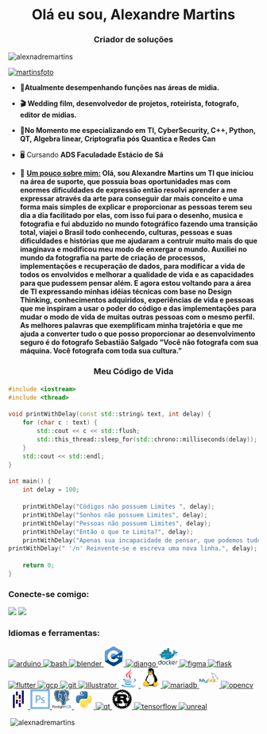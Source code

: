 <h1 align="center">Olá eu sou, Alexandre Martins</h1>
<h3 align="center">Criador de soluções</h3>

<p align="left"> <img src="https://komarev.com/ghpvc/?username=alexnadremartins&label=Profile%20views&color=0e75b6&style=flat" alt="alexnadremartins" /> </p>

<p align="left"> <a href="https://twitter.com/martinsfoto" target="blank"><img src="https://img.shields.io/twitter/follow/martinsfoto? logo=twitter&style=for-the-badge" alt="martinsfoto" /></a> </p>


- 🔭**Atualmente desempenhando funções nas áreas de midia.** 
- **:clapper: Wedding film, desenvolvedor de projetos, roteirista, fotografo, editor de midias.**

- 🌱**No Momento me especializando em** **TI, CyberSecurity, C++, Python, QT, Algebra linear, Criptografia pós Quantica e Redes Can**

- :desktop_computer: Cursando **ADS Faculadade Estácio de Sá**

- :rocket: **<u>Um pouco sobre mim:</u>  Olá, sou Alexandre Martins um TI que iniciou na área de suporte, que possuia boas oportunidades mas com enormes dificuldades de expressão então resolvi aprender a me expressar através da arte para conseguir dar mais conceito e uma forma mais simples de explicar e proporcionar as pessoas terem seu dia a dia facilitado por elas, com isso fui para o desenho, musica e fotografia e fui abduzido no mundo fotográfico fazendo uma transição total, viajei o Brasil todo conhecendo, culturas, pessoas e suas dificuldades e histórias que me ajudaram a contruir muito mais do que imaginava e modificou meu modo de enxergar o mundo.
  Auxiliei no mundo da fotografia na parte de criação de processos, implementações e recuperação de dados, para modificar a vida de todos os envolvidos e melhorar a qualidade de vida e as capacidades para que pudessem pensar além.
  E agora estou voltando para a área de TI expressando minhas idéias técnicas com base no Design Thinking, conhecimentos adquiridos, experiências de vida e pessoas que me inspiram a usar o poder do código e das implementações para mudar o modo de vida de muitas outras pessoas com o mesmo perfil.
  As melhores palavras que  exemplificam minha trajetória e que me ajuda a converter tudo o que posso proporcionar ao desenvolvimento seguro é do fotografo Sebastião Salgado
"Você não fotografa com sua máquina. Você fotografa com toda sua cultura.”**


<h3 align="center">Meu Código de Vida</h3>

```C++
#include <iostream>
#include <thread>

void printWithDelay(const std::string& text, int delay) {
    for (char c : text) {
        std::cout << c << std::flush;
        std::this_thread::sleep_for(std::chrono::milliseconds(delay));
    }
    std::cout << std::endl;
}

int main() {
    int delay = 100; 
    
    printWithDelay("Códigos nâo possuem Limites ", delay);
    printWithDelay("Sonhos não possuem Limites", delay);
    printWithDelay("Pessoas não possuem Limites", delay);
    printWithDelay("Então o que te Limita?", delay);
    printWithDelay("Apenas sua incapacidade de pensar, que podemos tudo!!!", delay);
printWithDelay(" '/n' Reinvente-se e escreva uma nova linha.", delay);
    
    return 0;
} 

```

<h3 align="left">Conecte-se comigo:</h3>
<a  href="https://www.linkedin.com/in/alexandre-martins-7a754151">
<img src="https://img.shields.io/badge/LinkedIn-0077B5?style=for-the-badge&logo=linkedin&logoColor=white"></a>
<a  href="https://www.instagram.com/alexandre_martins_fotocine"/>
<img src="https://img.shields.io/badge/Instagram-E4405F?style=for-the-badge&logo=instagram&logoColor=white"></a>


<h3 align="left">Idiomas e ferramentas:</h3>
<p align="esquerda"> <a href="https://www.arduino.cc/" target="_blank" rel="noreferrer"> <img src="https://cdn.worldvectorlogo.com/logos/arduino-1.svg" alt="arduino" width="40" height="40"/> </a> <a href="https://www.gnu.org/software/bash/" target="_blank" rel="noreferrer"> <img src="https://www.vectorlogo.zone/logos/gnu_bash/gnu_bash-icon.svg" alt="bash" width="40" height="40"/> </a> <a href="https://www.blender.org/" target="_blank" rel="noreferrer"> <img src="https://download.blender.org/branding/community/blender_community_badge_white.svg" alt="blender" width="40" height="40"/> </a> <a href="https://www.w3schools.com/cpp/" target="_blank" rel="noreferrer"> <img src="https://raw.githubusercontent.com/devicons/devicon/master/icons/cplusplus/cplusplus-original.svg" alt="cplusplus" width="40" height="40"/> </a> <a href="https://www.djangoproject.com/" target="_blank" rel="noreferrer"> <img src="https://cdn.worldvectorlogo.com/logos/django.svg" alt="django" width="40" height="40"/> </a> <a href="https://www.docker.com/" target="_blank" rel="noreferrer"> <img src="https://raw.githubusercontent.com/devicons/devicon/master/icons/docker/docker-original-wordmark.svg" alt="docker" width="40" height="40"/> </a> <a href="https://www.figma.com/" target="_blank" rel="noreferrer"> <img src="https://www.vectorlogo.zone/logos/figma/figma-icon.svg" alt="figma" width="40" height="40"/> </a> <a href="https://flask.palletsprojects.com/" target="_blank" rel="noreferrer"> <img src="https://www.vectorlogo.zone/logos/pocoo_flask/pocoo_flask-icon.svg" alt="flask" width="40" height="40"/> </a> <a href="https://flutter.dev" target="_blank" rel="noreferrer"> <img src="https://www.vectorlogo.zone/logos/flutterio/flutterio-icon.svg" alt="flutter" width="40" height="40"/> </a> <a href="https://cloud.google.com" target="_blank" rel="noreferrer"> <img src="https://www.vectorlogo.zone/logos/google_cloud/google_cloud-icon.svg" alt="gcp" width="40" height="40"/> </a> <a href="https://git-scm.com/" target="_blank" rel="noreferrer"> <img src="https://www.vectorlogo.zone/logos/git-scm/git-scm-icon.svg" alt="git" width="40" height="40"/> </a> <a href="https://www.adobe.com/in/products/illustrator.html" target="_blank" rel="noreferrer"> <img src="https://www.vectorlogo.zone/logos/adobe_illustrator/adobe_illustrator-icon.svg" alt="illustrator" width="40" height="40"/> </a> <a href="https://www.java.com" target="_blank" rel="noreferrer"> <img src="https://raw.githubusercontent.com/devicons/devicon/master/icons/java/java-original.svg" alt="java" width="40" height="40"/> </a> <a href="https://www.linux.org/" target="_blank" rel="noreferrer"> <img src="https://raw.githubusercontent.com/devicons/devicon/master/icons/linux/linux-original.svg" alt="linux" width="40" height="40"/> </a> <a href="https://mariadb.org/" target="_blank" rel="noreferrer"> <img src="https://www.vectorlogo.zone/logos/mariadb/mariadb-icon.svg" alt="mariadb" width="40" height="40"/> </a> <a href="https://www.mysql.com/" target="_blank" rel="noreferrer"> <img src="https://raw.githubusercontent.com/devicons/devicon/master/icons/mysql/mysql-original-wordmark.svg" alt="mysql" width="40" height="40"/> </a> <a href="https://opencv.org/" target="_blank" rel="noreferrer"> <img src="https://www.vectorlogo.zone/logos/opencv/opencv-icon.svg" alt="opencv" width="40" height="40"/> </a> <a href="https://pandas.pydata.org/" target="_blank" rel="noreferrer"> <img src="https://raw.githubusercontent.com/devicons/devicon/2ae2a900d2f041da66e950e4d48052658d850630/icons/pandas/pandas-original.svg" alt="pandas" width="40" height="40"/> </a> <a href="https://www.photoshop.com/en" target="_blank" rel="noreferrer"> <img src="https://raw.githubusercontent.com/devicons/devicon/master/icons/photoshop/photoshop-line.svg" alt="photoshop" width="40" height="40"/> </a> <a href="https://www.postgresql.org" target="_blank" rel="noreferrer"> <img src="https://raw.githubusercontent.com/devicons/devicon/master/icons/postgresql/postgresql-original-wordmark.svg" alt="postgresql" width="40" height="40"/> </a> <a href="https://www.python.org" target="_blank" rel="noreferrer"> <img src="https://raw.githubusercontent.com/devicons/devicon/master/icons/python/python-original.svg" alt="python" width="40" height="40"/> </a> <a href="https://www.qt.io/" target="_blank" rel="noreferrer"> <img src="https://upload.wikimedia.org/wikipedia/commons/0/0b/Qt_logo_2016.svg" alt="qt" width="40" height="40"/> </a> <a href="https://www.rust-lang.org" target="_blank" rel="noreferrer"> <img src="https://raw.githubusercontent.com/devicons/devicon/master/icons/rust/rust-plain.svg" alt="rust" width="40" height="40"/> </a> <a href="https://www.tensorflow.org" target="_blank" rel="noreferrer"> <img src="https://www.vectorlogo.zone/logos/tensorflow/tensorflow-icon.svg" alt="tensorflow" width="40" height="40"/> </a> <a href="https://unrealengine.com/" target="_blank" rel="noreferrer"> <img src="https://raw.githubusercontent.com/kenangundogan/fontisto/036b7eca71aab1bef8e6a0518f7329f13ed62f6b/icons/svg/brand/unreal-engine.svg" alt="unreal" width="40" height="40"/> </a> </p>

<p>&nbsp;<img align="center" src="https://github-readme-stats.vercel.app/api?username=alexnadremartins&show_icons=true&locale=en" alt="alexnadremartins" /></p> 
